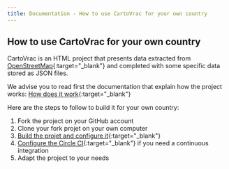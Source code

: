 ```yaml
---
title: Documentation - How to use CartoVrac for your own country
---
```


## How to use CartoVrac for your own country

CartoVrac is an HTML project that presents data extracted from [OpenStreetMap](https://openstreetmap.org){:target="_blank"} and completed with some specific data stored as JSON files.

We advise you to read first the documentation that explain how the project works: [How does it work](how_does_it_work.md){:target="_blank"}

Here are the steps to follow to build it for your own country:
1. Fork the project on your GitHub account
2. Clone your fork projet on your own computer
3. [Build the projet and configure it](how_to_build_cartovrac.md){:target="_blank"}
4. [Configure the Circle CI](how_to_build_cartovrac.md#use-the-continuous-integration){:target="_blank"} if you need a continuous integration
5. Adapt the project to your needs
